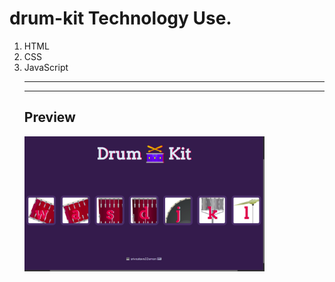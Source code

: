 <h1>drum-kit Technology Use.</h1>
<ol>
  <li>HTML</li>
  <li>CSS</li>
  <li>JavaScript</li>
  
  <hr><hr>
  
  <h2>Preview</h2>
  <img src="images/Screenshot from 2021-08-15 16-24-56.png" 
     width="80%" 
     height="30%" >

